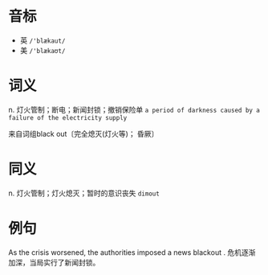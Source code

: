 # 音标

- 英 `/'blækaut/`
- 美 `/'blækaʊt/`

# 词义

n. 灯火管制；断电；新闻封锁；撤销保险单
`a period of darkness caused by a failure of the electricity supply`



来自词组black out〔完全熄灭(灯火等)； 昏厥〕

# 同义

n. 灯火管制；灯火熄灭；暂时的意识丧失
`dimout`

# 例句

As the crisis worsened, the authorities imposed a news blackout .
危机逐渐加深，当局实行了新闻封锁。


